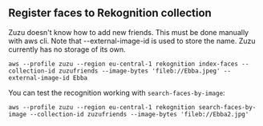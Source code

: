 
## Register faces to Rekognition collection

Zuzu doesn't know how to add new friends. This must be done manually with aws cli. Note that --external-image-id is used to store the name. Zuzu currently has no storage of its own.

    aws --profile zuzu --region eu-central-1 rekognition index-faces --collection-id zuzufriends --image-bytes 'fileb://Ebba.jpeg' --external-image-id Ebba

You can test the recognition working with `search-faces-by-image`:

    aws --profile zuzu --region eu-central-1 rekognition search-faces-by-image --collection-id zuzufriends --image-bytes 'fileb://Ebba2.jpg'